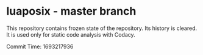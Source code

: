 # luaposix - master branch

This repository contains frozen state of the repository.
Its history is cleared. It is used only for static code
analysis with Codacy.

Commit Time: 1693217936